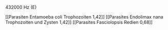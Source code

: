 432000 Hz (E)

[[Parasiten Entamoeba coli Trophozoiten 1,42]]
[[Parasites Endolimax nana Trophozoiten und Zysten 1,42]]
[[Parasites Fasciolopsis Redien 0,68]]
